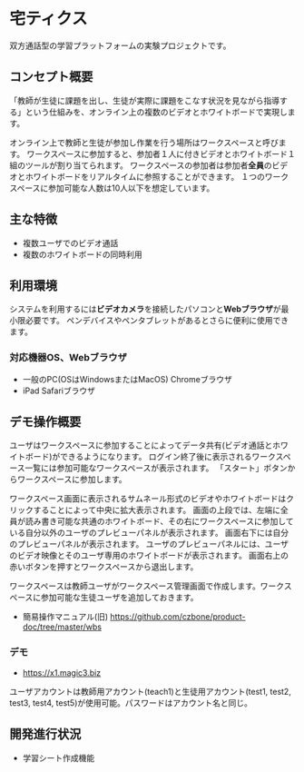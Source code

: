 # 宅ティクス

双方通話型の学習プラットフォームの実験プロジェクトです。

## コンセプト概要

「教師が生徒に課題を出し、生徒が実際に課題をこなす状況を見ながら指導する」という仕組みを、オンライン上の複数のビデオとホワイトボードで実現します。

オンライン上で教師と生徒が参加し作業を行う場所はワークスペースと呼びます。
ワークスペースに参加すると、参加者１人に付きビデオとホワイトボード１組のツールが割り当てられます。
ワークスペースの参加者は参加者**全員**のビデオとホワイトボードをリアルタイムに参照することができます。
１つのワークスペースに参加可能な人数は10人以下を想定しています。

## 主な特徴

- 複数ユーザでのビデオ通話
- 複数のホワイトボードの同時利用

## 利用環境

システムを利用するには**ビデオカメラ**を接続したパソコンと**Webブラウザ**が最小限必要です。
ペンデバイスやペンタブレットがあるとさらに便利に使用できます。

### 対応機器OS、Webブラウザ

- 一般のPC(OSはWindowsまたはMacOS) Chromeブラウザ
- iPad Safariブラウザ

## デモ操作概要

ユーザはワークスペースに参加することによってデータ共有(ビデオ通話とホワイトボード)ができるようになります。
ログイン終了後に表示されるワークスペース一覧には参加可能なワークスペースが表示されます。
「スタート」ボタンからワークスペースに参加します。

ワークスペース画面に表示されるサムネール形式のビデオやホワイトボードはクリックすることによって中央に拡大表示されます。
画面の上段では、左端に全員が読み書き可能な共通のホワイトボード、その右にワークスペースに参加している自分以外のユーザのプレビューパネルが表示されます。
画面右下には自分のプレビューパネルが表示されます。
ユーザのプレビューパネルには、ユーザのビデオ映像とそのユーザ専用のホワイトボードが表示されます。
画面右上の赤いボタンを押すとワークスペースから退出します。

ワークスペースは教師ユーザがワークスペース管理画面で作成します。ワークスペースに参加可能な生徒ユーザを追加しておきます。

- 簡易操作マニュアル(旧) https://github.com/czbone/product-doc/tree/master/wbs

### デモ

- https://x1.magic3.biz

ユーザアカウントは教師用アカウント(teach1)と生徒用アカウント(test1, test2, test3, test4, test5)が使用可能。パスワードはアカウント名と同じ。

## 開発進行状況

- 学習シート作成機能
